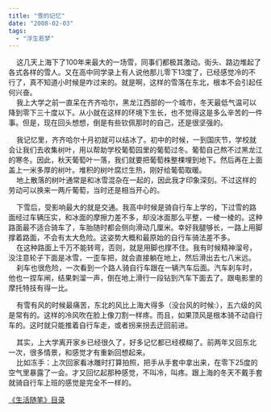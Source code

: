 ```yaml
---
title: "雪的记忆"
date: "2008-02-03"
tags: 
  - "浮生若梦"
---
```


    这几天上海下了100年来最大的一场雪，同事们都极其激动。街头、路边堆起了各式各样的雪人。又在高中同学录上有人说他那儿零下13度了，已经感觉冷的不行了，真不知道小时候是咋过来的。就是啊，这样的雪落在东北，根本不会引起任何兴奋。  
    我上大学之前一直呆在齐齐哈尔，黑龙江西部的一个城市，冬天最低气温可以降到零下三十度以下。从小就在这样的环境下生长，也不觉得这是多么辛苦的一件事。但是，现在回头想想，倒是有些钦佩那时的自己，还是很坚强的。

    我记忆里，齐齐哈尔十月初就可以结冰了。初中的时候，一到国庆节，学校就会让我们去收集树叶，用以帮助学校葡萄园里的葡萄过冬。葡萄自己熬不过黑龙江的寒冬。因此，秋天葡萄叶一落，我们就要把葡萄株整棵埋到地下。然后再在上面盖上一米多厚的树叶。堆积的树叶腐烂生热，刚好给葡萄取暖。  
    地上散落的树叶通常是和冰雪混杂在一起的，因此我才印象深刻。不过这样的劳动可以换来一两斤葡萄，当时还是相当开心的。

    下雪后，受影响最大的就是交通。我高中时候是骑自行车上学的，下过雪的路面经过车辆压实，和冰面的摩擦力差不多，却没冰面那么平整，一棱一棱的。这种路面最不适合骑车了，车胎随时都会侧向滑动几厘米。幸好我腿够长，一路上用脚撑着路面，不会有太大危险。这姿势大概和最原始的自行车骑法差不多。  
    在这种路面上千万不能转弯，否则，就是用脚也撑不住。我有时候精神溜号，没注意轮子下面是冰雪，一歪车把，就会直接躺在地上，然后滑出去七八米远。  
    刹车也很危险，一次看到一个路人骑自行车跟在一辆汽车后面。汽车刹车时，他也一捏车闸，结果刺溜一声，倒在地上滑行一段钻到汽车下面去了。跟电影里的摩托特技有得一比。

    有雪有风的时候最痛苦，东北的风比上海大得多（没台风的时候:），五六级的风是常有的。这样的冷风吹在脸上像刀割一样疼。而且，如果顶风是根本骑不动自行车的。这时就只能推着自行车走，或者拐来拐去迂回前进。

    其实，上大学离开家乡已经很久了，好多记忆都已经模糊了。前两年又回东北一次，很多情景，和感觉才有重新回想起来。  
    比如冻手：上次回家看冰雕时打算拍照，把手从手套中拿出来，在零下25度的空气里暴露了一会。才又回忆起那种感觉，不叫冷，叫疼。跟上海的冬天不戴手套就骑自行车上班的感觉是完全不一样的。

[《生活随笔》目录](http://ruanqizhen.spaces.live.com/mmm2007-10-25_18.59/mmm2007-10-25_18.59/mmm2007-10-25_18.59/Blog/cns!1pU-rgQVTuuWM1TX8W8PfmDA!1123.entry)
